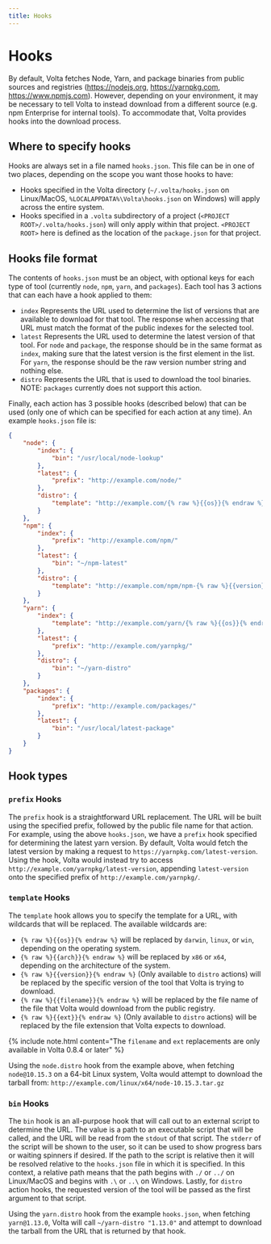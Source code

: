 ```yaml
---
title: Hooks
---
```


# Hooks

By default, Volta fetches Node, Yarn, and package binaries from public sources and registries (https://nodejs.org, https://yarnpkg.com, https://www.npmjs.com). However, depending on your environment, it may be necessary to tell Volta to instead download from a different source (e.g. npm Enterprise for internal tools). To accommodate that, Volta provides hooks into the download process.

## Where to specify hooks

Hooks are always set in a file named `hooks.json`. This file can be in one of two places, depending on the scope you want those hooks to have:

* Hooks specified in the Volta directory (`~/.volta/hooks.json` on Linux/MacOS, `%LOCALAPPDATA%\Volta\hooks.json` on Windows) will apply across the entire system.
* Hooks specified in a `.volta` subdirectory of a project (`<PROJECT ROOT>/.volta/hooks.json`) will only apply within that project. `<PROJECT ROOT>` here is defined as the location of the `package.json` for that project.

## Hooks file format

The contents of `hooks.json` must be an object, with optional keys for each type of tool (currently `node`, `npm`, `yarn`, and `packages`). Each tool has 3 actions that can each have a hook applied to them:

* `index` Represents the URL used to determine the list of versions that are available to download for that tool. The response when accessing that URL must match the format of the public indexes for the selected tool.
* `latest` Represents the URL used to determine the latest version of that tool. For `node` and `package`, the response should be in the same format as `index`, making sure that the latest version is the first element in the list. For `yarn`, the response should be the raw version number string and nothing else.
* `distro` Represents the URL that is used to download the tool binaries. NOTE: `packages` currently does not support this action.

Finally, each action has 3 possible hooks (described below) that can be used (only one of which can be specified for each action at any time). An example `hooks.json` file is:

```json
{
    "node": {
        "index": {
            "bin": "/usr/local/node-lookup"
        },
        "latest": {
            "prefix": "http://example.com/node/"
        },
        "distro": {
            "template": "http://example.com/{% raw %}{{os}}{% endraw %}/{% raw %}{{arch}}{% endraw %}/node-{% raw %}{{version}}{% endraw %}.tar.gz"
        }
    },
    "npm": {
        "index": {
            "prefix": "http://example.com/npm/"
        },
        "latest": {
            "bin": "~/npm-latest"
        },
        "distro": {
            "template": "http://example.com/npm/npm-{% raw %}{{version}}{% endraw %}.tgz"
        }
    },
    "yarn": {
        "index": {
            "template": "http://example.com/yarn/{% raw %}{{os}}{% endraw %}/{% raw %}{{arch}}{% endraw %}/yarn-{% raw %}{{version}}{% endraw %}.tgz"
        },
        "latest": {
            "prefix": "http://example.com/yarnpkg/"
        },
        "distro": {
            "bin": "~/yarn-distro"
        }
    },
    "packages": {
        "index": {
            "prefix": "http://example.com/packages/"
        },
        "latest": {
            "bin": "/usr/local/latest-package"
        }
    }
}
```

## Hook types

### `prefix` Hooks

The `prefix` hook is a straightforward URL replacement. The URL will be built using the specified prefix, followed by the public file name for that action. For example, using the above `hooks.json`, we have a `prefix` hook specified for determining the latest yarn version. By default, Volta would fetch the latest version by making a request to `https://yarnpkg.com/latest-version`. Using the hook, Volta would instead try to access `http://example.com/yarnpkg/latest-version`, appending `latest-version` onto the specified prefix of `http://example.com/yarnpkg/`.

### `template` Hooks

The `template` hook allows you to specify the template for a URL, with wildcards that will be replaced. The available wildcards are:

* `{% raw %}{{os}}{% endraw %}` will be replaced by `darwin`, `linux`, or `win`, depending on the operating system.
* `{% raw %}{{arch}}{% endraw %}` will be replaced by `x86` or `x64`, depending on the architecture of the system.
* `{% raw %}{{version}}{% endraw %}` (Only available to `distro` actions) will be replaced by the specific version of the tool that Volta is trying to download.
* `{% raw %}{{filename}}{% endraw %}` will be replaced by the file name of the file that Volta would download from the public registry.
* `{% raw %}{{ext}}{% endraw %}` (Only available to `distro` actions) will be replaced by the file extension that Volta expects to download.

{% include note.html content="The <code>filename</code> and <code>ext</code> replacements are only available in Volta 0.8.4 or later" %}

Using the `node.distro` hook from the example above, when fetching `node@10.15.3` on a 64-bit Linux system, Volta would attempt to download the tarball from: `http://example.com/linux/x64/node-10.15.3.tar.gz`

### `bin` Hooks

The `bin` hook is an all-purpose hook that will call out to an external script to determine the URL. The value is a path to an executable script that will be called, and the URL will be read from the `stdout` of that script. The `stderr` of the script will be shown to the user, so it can be used to show progress bars or waiting spinners if desired. If the path to the script is relative then it will be resolved relative to the `hooks.json` file in which it is specified. In this context, a relative path means that the path begins with `./` or `../` on Linux/MacOS and begins with `.\` or `..\` on Windows. Lastly, for `distro` action hooks, the requested version of the tool will be passed as the first argument to that script.

Using the `yarn.distro` hook from the example `hooks.json`, when fetching `yarn@1.13.0`, Volta will call `~/yarn-distro "1.13.0"` and attempt to download the tarball from the URL that is returned by that hook.
